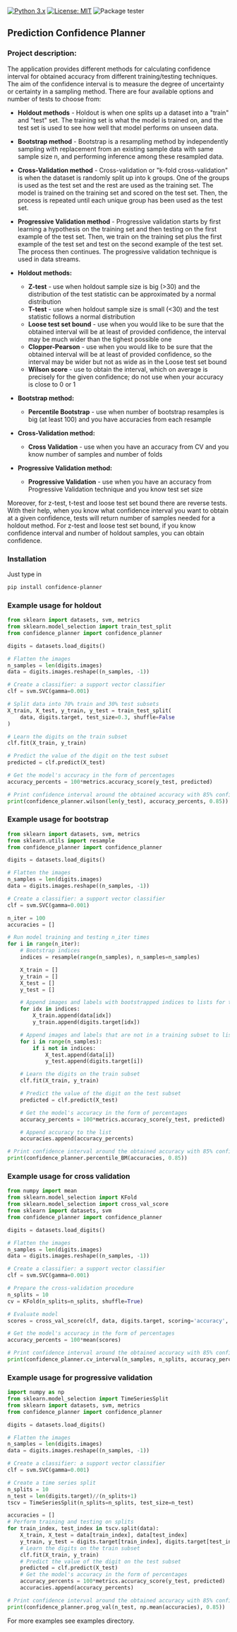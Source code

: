 [![Python 3.x](https://img.shields.io/badge/python-3.6-blue.svg)](https://www.python.org/downloads/release/python-360/)
[![License: MIT](https://img.shields.io/badge/License-MIT-yellow.svg)](https://opensource.org/licenses/MIT)
![Package tester](https://github.com/Lorakszak/prediction-confidence-planner/actions/workflows/package-tester.yml/badge.svg)
 
## Prediction Confidence Planner

### Project description:
The application provides different methods for calculating confidence interval for obtained accuracy from different training/testing techniques. The aim of the confidence interval is to measure the degree of uncertainty or certainty in a sampling method. There are four available options and number of tests to choose from:
- **Holdout methods** - Holdout  is  when  one  splits  up  a  dataset  into  a  "train"  and "test"  set.  The  training  set  is  what  the  model  is  trained  on,  and  the  test  set is  used  to  see  how  well  that  model  performs  on  unseen  data.
 - **Bootstrap method** - Bootstrap is a resampling method by independently  sampling  with  replacement  from  an  existing  sample  data  with same sample size n, and performing inference among these resampled data.
 - **Cross-Validation method** - Cross-validation or "k-fold cross-validation" is when the dataset is randomly split up into k groups. One of the groups is used as the test set and the rest are used as the training set. The model is trained on the training set and scored on the test set. Then, the process is repeated until each unique group has been used as the test set.
 - **Progressive Validation method** - Progressive validation starts by first learning a hypothesis on the training set and then testing on the first example of the test set. Then, we train on the training set plus the first example of the test set and test on the second example of the test set. The process then continues. The progressive validation technique is used in data streams.

 - **Holdout methods:**
   - **Z-test** - use when holdout sample size is big (>30) and the distribution of the test statistic can be approximated by a normal distribution
   - **T-test** - use when holdout sample size is small (<30) and the test statistic follows a normal distribution
   - **Loose test set bound** - use when you would like to be sure that the obtained interval will be at least of provided confidence, the interval may be much wider than the tighest possible one
   - **Clopper-Pearson** - use when you would like to be sure that the obtained interval will be at least of provided confidence, so the interval may be wider but not as wide as in the Loose test set bound
   - **Wilson score** - use to obtain the interval, which on average is precisely for the given confidence; do not use when your accuracy is close to 0 or 1
 - **Bootstrap method:**
   - **Percentile Bootstrap** - use when number of bootstrap resamples is big (at least 100) and you have accuracies from each resample
 - **Cross-Validation method:**
   - **Cross Validation** - use when you have an accuracy from CV and you know number of samples and number of folds
 - **Progressive Validation method:**
   - **Progressive Validation** - use when you have an accuracy from Progressive Validation technique and you know test set size
    
Moreover, for z-test, t-test and loose test set bound there are reverse tests. With their help, when you know what confidence interval you want to obtain at a given confidence, tests will return number of samples needed for a holdout method.
For z-test and loose test set bound, if you know confidence interval and number of holdout samples, you can obtain confidence.

### Installation
Just type in
```bash
pip install confidence-planner
```

### Example usage for holdout
```python
from sklearn import datasets, svm, metrics
from sklearn.model_selection import train_test_split
from confidence_planner import confidence_planner

digits = datasets.load_digits()

# Flatten the images
n_samples = len(digits.images)
data = digits.images.reshape((n_samples, -1))

# Create a classifier: a support vector classifier
clf = svm.SVC(gamma=0.001)

# Split data into 70% train and 30% test subsets
X_train, X_test, y_train, y_test = train_test_split(
    data, digits.target, test_size=0.3, shuffle=False
)

# Learn the digits on the train subset
clf.fit(X_train, y_train)

# Predict the value of the digit on the test subset
predicted = clf.predict(X_test)

# Get the model's accuracy in the form of percentages
accuracy_percents = 100*metrics.accuracy_score(y_test, predicted)

# Print confidence interval around the obtained accuracy with 85% confidence
print(confidence_planner.wilson(len(y_test), accuracy_percents, 0.85))
```


### Example usage for bootstrap
```python
from sklearn import datasets, svm, metrics
from sklearn.utils import resample
from confidence_planner import confidence_planner

digits = datasets.load_digits()

# Flatten the images
n_samples = len(digits.images)
data = digits.images.reshape((n_samples, -1))

# Create a classifier: a support vector classifier
clf = svm.SVC(gamma=0.001)

n_iter = 100
accuracies = []

# Run model training and testing n_iter times
for i in range(n_iter):
    # Bootstrap indices
    indices = resample(range(n_samples), n_samples=n_samples)

    X_train = []
    y_train = []
    X_test = []
    y_test = []

    # Append images and labels with bootstrapped indices to lists for training
    for idx in indices:
        X_train.append(data[idx])
        y_train.append(digits.target[idx])

    # Append images and labels that are not in a training subset to lists for testing
    for i in range(n_samples):
        if i not in indices:
            X_test.append(data[i])
            y_test.append(digits.target[i])

    # Learn the digits on the train subset
    clf.fit(X_train, y_train)

    # Predict the value of the digit on the test subset
    predicted = clf.predict(X_test)

    # Get the model's accuracy in the form of percentages
    accuracy_percents = 100*metrics.accuracy_score(y_test, predicted)

    # Append accuracy to the list
    accuracies.append(accuracy_percents)

# Print confidence interval around the obtained accuracy with 85% confidence
print(confidence_planner.percentile_BM(accuracies, 0.85))
```


### Example usage for cross validation
```python
from numpy import mean
from sklearn.model_selection import KFold
from sklearn.model_selection import cross_val_score
from sklearn import datasets, svm
from confidence_planner import confidence_planner

digits = datasets.load_digits()

# Flatten the images
n_samples = len(digits.images)
data = digits.images.reshape((n_samples, -1))

# Create a classifier: a support vector classifier
clf = svm.SVC(gamma=0.001)

# Prepare the cross-validation procedure
n_splits = 10
cv = KFold(n_splits=n_splits, shuffle=True)

# Evaluate model
scores = cross_val_score(clf, data, digits.target, scoring='accuracy', cv=cv, n_jobs=-1)

# Get the model's accuracy in the form of percentages
accuracy_percents = 100*mean(scores)

# Print confidence interval around the obtained accuracy with 85% confidence
print(confidence_planner.cv_interval(n_samples, n_splits, accuracy_percents, 0.85))
```


### Example usage for progressive validation
```python
import numpy as np
from sklearn.model_selection import TimeSeriesSplit
from sklearn import datasets, svm, metrics
from confidence_planner import confidence_planner

digits = datasets.load_digits()

# Flatten the images
n_samples = len(digits.images)
data = digits.images.reshape((n_samples, -1))

# Create a classifier: a support vector classifier
clf = svm.SVC(gamma=0.001)

# Create a time series split
n_splits = 10
n_test = len(digits.target)//(n_splits+1)
tscv = TimeSeriesSplit(n_splits=n_splits, test_size=n_test)

accuracies = []
# Perform training and testing on splits
for train_index, test_index in tscv.split(data):
    X_train, X_test = data[train_index], data[test_index]
    y_train, y_test = digits.target[train_index], digits.target[test_index]
    # Learn the digits on the train subset
    clf.fit(X_train, y_train)
    # Predict the value of the digit on the test subset
    predicted = clf.predict(X_test)
    # Get the model's accuracy in the form of percentages
    accuracy_percents = 100*metrics.accuracy_score(y_test, predicted)
    accuracies.append(accuracy_percents)

# Print confidence interval around the obtained accuracy with 85% confidence
print(confidence_planner.prog_val(n_test, np.mean(accuracies), 0.85))
```

For more examples see examples directory.
